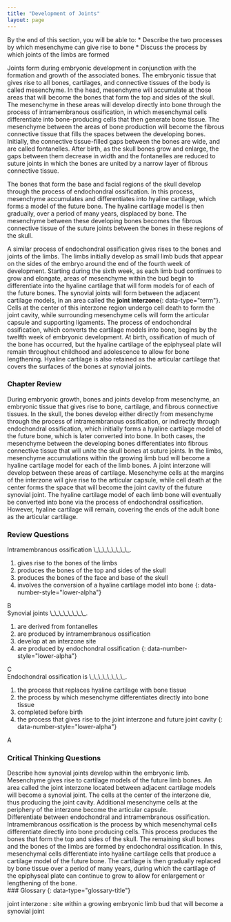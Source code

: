 ```yaml
---
title: "Development of Joints"
layout: page
---
```



<div data-type="abstract" markdown="1">
By the end of this section, you will be able to:
* Describe the two processes by which mesenchyme can give rise to bone
* Discuss the process by which joints of the limbs are formed

</div>

Joints form during embryonic development in conjunction with the formation and growth of the associated bones. The embryonic tissue that gives rise to all bones, cartilages, and connective tissues of the body is called mesenchyme. In the head, mesenchyme will accumulate at those areas that will become the bones that form the top and sides of the skull. The mesenchyme in these areas will develop directly into bone through the process of intramembranous ossification, in which mesenchymal cells differentiate into bone-producing cells that then generate bone tissue. The mesenchyme between the areas of bone production will become the fibrous connective tissue that fills the spaces between the developing bones. Initially, the connective tissue-filled gaps between the bones are wide, and are called fontanelles. After birth, as the skull bones grow and enlarge, the gaps between them decrease in width and the fontanelles are reduced to suture joints in which the bones are united by a narrow layer of fibrous connective tissue.

The bones that form the base and facial regions of the skull develop through the process of endochondral ossification. In this process, mesenchyme accumulates and differentiates into hyaline cartilage, which forms a model of the future bone. The hyaline cartilage model is then gradually, over a period of many years, displaced by bone. The mesenchyme between these developing bones becomes the fibrous connective tissue of the suture joints between the bones in these regions of the skull.

A similar process of endochondral ossification gives rises to the bones and joints of the limbs. The limbs initially develop as small limb buds that appear on the sides of the embryo around the end of the fourth week of development. Starting during the sixth week, as each limb bud continues to grow and elongate, areas of mesenchyme within the bud begin to differentiate into the hyaline cartilage that will form models for of each of the future bones. The synovial joints will form between the adjacent cartilage models, in an area called the **joint interzone**{: data-type="term"}. Cells at the center of this interzone region undergo cell death to form the joint cavity, while surrounding mesenchyme cells will form the articular capsule and supporting ligaments. The process of endochondral ossification, which converts the cartilage models into bone, begins by the twelfth week of embryonic development. At birth, ossification of much of the bone has occurred, but the hyaline cartilage of the epiphyseal plate will remain throughout childhood and adolescence to allow for bone lengthening. Hyaline cartilage is also retained as the articular cartilage that covers the surfaces of the bones at synovial joints.

### Chapter Review

During embryonic growth, bones and joints develop from mesenchyme, an embryonic tissue that gives rise to bone, cartilage, and fibrous connective tissues. In the skull, the bones develop either directly from mesenchyme through the process of intramembranous ossification, or indirectly through endochondral ossification, which initially forms a hyaline cartilage model of the future bone, which is later converted into bone. In both cases, the mesenchyme between the developing bones differentiates into fibrous connective tissue that will unite the skull bones at suture joints. In the limbs, mesenchyme accumulations within the growing limb bud will become a hyaline cartilage model for each of the limb bones. A joint interzone will develop between these areas of cartilage. Mesenchyme cells at the margins of the interzone will give rise to the articular capsule, while cell death at the center forms the space that will become the joint cavity of the future synovial joint. The hyaline cartilage model of each limb bone will eventually be converted into bone via the process of endochondral ossification. However, hyaline cartilage will remain, covering the ends of the adult bone as the articular cartilage.

### Review Questions

<div data-type="exercise">
<div data-type="problem" markdown="1">
Intramembranous ossification \_\_\_\_\_\_\_\_.

1.  gives rise to the bones of the limbs
2.  produces the bones of the top and sides of the skull
3.  produces the bones of the face and base of the skull
4.  involves the conversion of a hyaline cartilage model into bone
{: data-number-style="lower-alpha"}

</div>
<div data-type="solution" markdown="1">
B

</div>
</div>

<div data-type="exercise">
<div data-type="problem" markdown="1">
Synovial joints \_\_\_\_\_\_\_\_.

1.  are derived from fontanelles
2.  are produced by intramembranous ossification
3.  develop at an interzone site
4.  are produced by endochondral ossification
{: data-number-style="lower-alpha"}

</div>
<div data-type="solution" markdown="1">
C

</div>
</div>

<div data-type="exercise">
<div data-type="problem" markdown="1">
Endochondral ossification is \_\_\_\_\_\_\_\_.

1.  the process that replaces hyaline cartilage with bone tissue
2.  the process by which mesenchyme differentiates directly into bone tissue
3.  completed before birth
4.  the process that gives rise to the joint interzone and future joint cavity
{: data-number-style="lower-alpha"}

</div>
<div data-type="solution" markdown="1">
A

</div>
</div>

### Critical Thinking Questions

<div data-type="exercise">
<div data-type="problem" markdown="1">
Describe how synovial joints develop within the embryonic limb.

</div>
<div data-type="solution" markdown="1">
Mesenchyme gives rise to cartilage models of the future limb bones. An area called the joint interzone located between adjacent cartilage models will become a synovial joint. The cells at the center of the interzone die, thus producing the joint cavity. Additional mesenchyme cells at the periphery of the interzone become the articular capsule.

</div>
</div>

<div data-type="exercise">
<div data-type="problem" markdown="1">
Differentiate between endochondral and intramembranous ossification.

</div>
<div data-type="solution" markdown="1">
Intramembranous ossification is the process by which mesenchymal cells differentiate directly into bone producing cells. This process produces the bones that form the top and sides of the skull. The remaining skull bones and the bones of the limbs are formed by endochondral ossification. In this, mesenchymal cells differentiate into hyaline cartilage cells that produce a cartilage model of the future bone. The cartilage is then gradually replaced by bone tissue over a period of many years, during which the cartilage of the epiphyseal plate can continue to grow to allow for enlargement or lengthening of the bone.

</div>
</div>

<div data-type="glossary" markdown="1">
### Glossary
{: data-type="glossary-title"}

joint interzone
: site within a growing embryonic limb bud that will become a synovial joint

</div>

